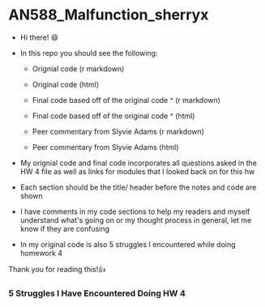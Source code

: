 # AN588_Malfunction_sherryx

-   Hi there! 😄

-   In this repo you should see the following:

    -   Orignial code (r markdown)

    -   Original code (html)

    -   Final code based off of the original code \^ (r markdown)

    -   Final code based off of the original code \^ (html)

    -   Peer commentary from Slyvie Adams (r markdown)

    -   Peer commentary from Slyvie Adams (html)

-   My orignial code and final code incorporates all questions asked in the HW 4 file as well as links for modules that I looked back on for this hw

-   Each section should be the title/ header before the notes and code are shown

-   I have comments in my code sections to help my readers and myself understand what's going on or my thought process in general, let me know if they are confusing

-   In my original code is also 5 struggles I encountered while doing homework 4

Thank you for reading this!👍

### 5 Struggles I Have Encountered Doing HW 4
